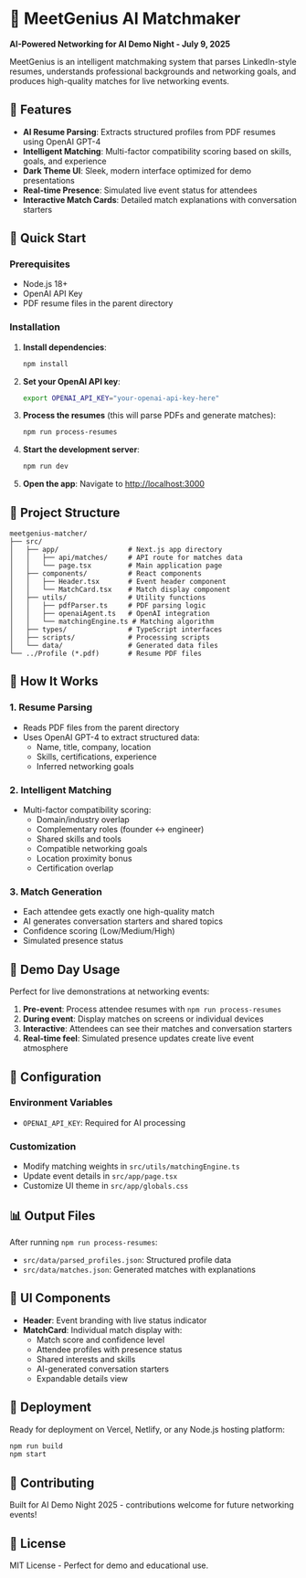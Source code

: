# 🤖 MeetGenius AI Matchmaker

**AI-Powered Networking for AI Demo Night - July 9, 2025**

MeetGenius is an intelligent matchmaking system that parses LinkedIn-style resumes, understands professional backgrounds and networking goals, and produces high-quality matches for live networking events.

## 🌟 Features

- **AI Resume Parsing**: Extracts structured profiles from PDF resumes using OpenAI GPT-4
- **Intelligent Matching**: Multi-factor compatibility scoring based on skills, goals, and experience
- **Dark Theme UI**: Sleek, modern interface optimized for demo presentations
- **Real-time Presence**: Simulated live event status for attendees
- **Interactive Match Cards**: Detailed match explanations with conversation starters

## 🚀 Quick Start

### Prerequisites

- Node.js 18+
- OpenAI API Key
- PDF resume files in the parent directory

### Installation

1. **Install dependencies**:
   ```bash
   npm install
   ```

2. **Set your OpenAI API key**:
   ```bash
   export OPENAI_API_KEY="your-openai-api-key-here"
   ```

3. **Process the resumes** (this will parse PDFs and generate matches):
   ```bash
   npm run process-resumes
   ```

4. **Start the development server**:
   ```bash
   npm run dev
   ```

5. **Open the app**: Navigate to [http://localhost:3000](http://localhost:3000)

## 📁 Project Structure

```
meetgenius-matcher/
├── src/
│   ├── app/                 # Next.js app directory
│   │   ├── api/matches/     # API route for matches data
│   │   └── page.tsx         # Main application page
│   ├── components/          # React components
│   │   ├── Header.tsx       # Event header component
│   │   └── MatchCard.tsx    # Match display component
│   ├── utils/               # Utility functions
│   │   ├── pdfParser.ts     # PDF parsing logic
│   │   ├── openaiAgent.ts   # OpenAI integration
│   │   └── matchingEngine.ts # Matching algorithm
│   ├── types/               # TypeScript interfaces
│   ├── scripts/             # Processing scripts
│   └── data/                # Generated data files
└── ../Profile (*.pdf)       # Resume PDF files
```

## 🧠 How It Works

### 1. Resume Parsing
- Reads PDF files from the parent directory
- Uses OpenAI GPT-4 to extract structured data:
  - Name, title, company, location
  - Skills, certifications, experience
  - Inferred networking goals

### 2. Intelligent Matching
- Multi-factor compatibility scoring:
  - Domain/industry overlap
  - Complementary roles (founder ↔ engineer)
  - Shared skills and tools
  - Compatible networking goals
  - Location proximity bonus
  - Certification overlap

### 3. Match Generation
- Each attendee gets exactly one high-quality match
- AI generates conversation starters and shared topics
- Confidence scoring (Low/Medium/High)
- Simulated presence status

## 🎯 Demo Day Usage

Perfect for live demonstrations at networking events:

1. **Pre-event**: Process attendee resumes with `npm run process-resumes`
2. **During event**: Display matches on screens or individual devices
3. **Interactive**: Attendees can see their matches and conversation starters
4. **Real-time feel**: Simulated presence updates create live event atmosphere

## 🔧 Configuration

### Environment Variables
- `OPENAI_API_KEY`: Required for AI processing

### Customization
- Modify matching weights in `src/utils/matchingEngine.ts`
- Update event details in `src/app/page.tsx`
- Customize UI theme in `src/app/globals.css`

## 📊 Output Files

After running `npm run process-resumes`:
- `src/data/parsed_profiles.json`: Structured profile data
- `src/data/matches.json`: Generated matches with explanations

## 🎨 UI Components

- **Header**: Event branding with live status indicator
- **MatchCard**: Individual match display with:
  - Match score and confidence level
  - Attendee profiles with presence status
  - Shared interests and skills
  - AI-generated conversation starters
  - Expandable details view

## 🚀 Deployment

Ready for deployment on Vercel, Netlify, or any Node.js hosting platform:

```bash
npm run build
npm start
```

## 🤝 Contributing

Built for AI Demo Night 2025 - contributions welcome for future networking events!

## 📝 License

MIT License - Perfect for demo and educational use.
